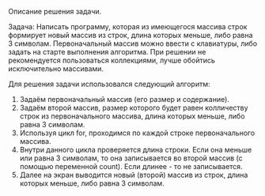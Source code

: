 Описание решения задачи.

Задача: Написать программу, которая из имеющегося массива строк формирует новый массив из строк, длина которых меньше, либо равна 3 символам. 
Первоначальный массив можно ввести с клавиатуры, либо задать на старте выполнения алгоритма. При решении не рекомендуется пользоваться коллекциями, лучше обойтись исключительно массивами.

Для решения задачи использовался следующий алгоритм:
1. Задаём первоначальный массив (его размер и содержание).
2. Задаём второй массив, размер которого будет равен колличеству строк из первоначального массива, длина которых меньше, либо равна 3 символам.
3. Используя цикл for, проходимся по каждой строке первоначального массива.
4. Внутри данного цикла проверяется длина строки. Если она меньше или равна 3 символам, то она записывается во второй массив (с помощью переменной count). Если длинее - то не записывается.
5. Далее на экран выводится новый (второй) массив из строк, длина которых меньше, либо равна 3 символам.
